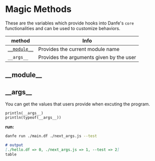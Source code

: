 # Magic Methods
These are the variables which provide hooks into Danfe's `core` functionalities and can be used to customize behaviors.

| method | Info |
| -- | -- |
| [`__module__`](/) | Provides the current module name |
| `__args__` | Provides the arguments given by the user |


## \_\_module__
<!--@include: ./reusable/__module__.md-->

## \_\_args__
You can get the values that users provide when excuting the program.

``` danfe
println(__args__)
println(typeof(__args__))
```
**run:**
``` sh
danfe run ./main.df ./next_args.js --test
```

``` md
# output
[./hello.df => 0, ./next_args.js => 1, --test => 2]
table
```